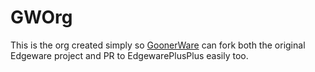 # GWOrg

This is the org created simply so [GoonerWare](https://github.com/GoonerWare) can fork both the original Edgeware project and PR to EdgewarePlusPlus easily too.
